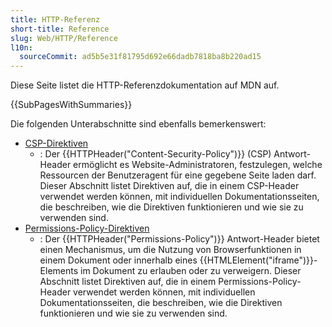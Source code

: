 ```yaml
---
title: HTTP-Referenz
short-title: Reference
slug: Web/HTTP/Reference
l10n:
  sourceCommit: ad5b5e31f81795d692e66dadb7818ba8b220ad15
---
```


Diese Seite listet die HTTP-Referenzdokumentation auf MDN auf.

{{SubPagesWithSummaries}}

Die folgenden Unterabschnitte sind ebenfalls bemerkenswert:

- [CSP-Direktiven](/de/docs/Web/HTTP/Reference/Headers/Content-Security-Policy#directives)
  - : Der {{HTTPHeader("Content-Security-Policy")}} (CSP) Antwort-Header ermöglicht es Website-Administratoren, festzulegen, welche Ressourcen der Benutzeragent für eine gegebene Seite laden darf. Dieser Abschnitt listet Direktiven auf, die in einem CSP-Header verwendet werden können, mit individuellen Dokumentationsseiten, die beschreiben, wie die Direktiven funktionieren und wie sie zu verwenden sind.
- [Permissions-Policy-Direktiven](/de/docs/Web/HTTP/Reference/Headers/Permissions-Policy#directives)
  - : Der {{HTTPHeader("Permissions-Policy")}} Antwort-Header bietet einen Mechanismus, um die Nutzung von Browserfunktionen in einem Dokument oder innerhalb eines {{HTMLElement("iframe")}}-Elements im Dokument zu erlauben oder zu verweigern. Dieser Abschnitt listet Direktiven auf, die in einem Permissions-Policy-Header verwendet werden können, mit individuellen Dokumentationsseiten, die beschreiben, wie die Direktiven funktionieren und wie sie zu verwenden sind.
